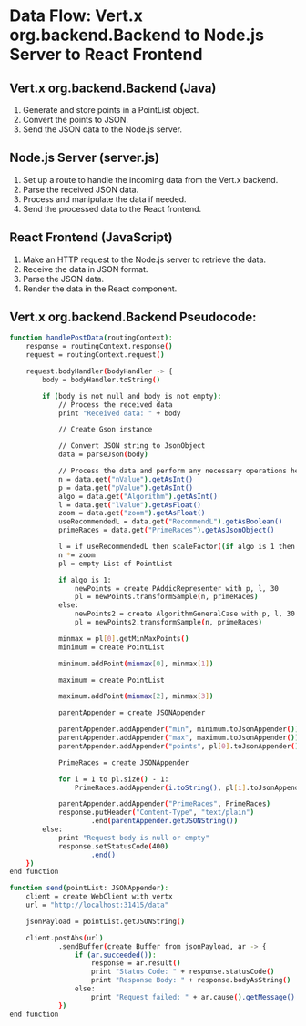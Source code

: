 # Data Flow: Vert.x org.backend.Backend to Node.js Server to React Frontend

## Vert.x org.backend.Backend (Java)

1. Generate and store points in a PointList object.
2. Convert the points to JSON.
3. Send the JSON data to the Node.js server.

## Node.js Server (server.js)

1. Set up a route to handle the incoming data from the Vert.x backend.
2. Parse the received JSON data.
3. Process and manipulate the data if needed.
4. Send the processed data to the React frontend.

## React Frontend (JavaScript)

1. Make an HTTP request to the Node.js server to retrieve the data.
2. Receive the data in JSON format.
3. Parse the JSON data.
4. Render the data in the React component.

## Vert.x org.backend.Backend Pseudocode:
```bash
function handlePostData(routingContext):
    response = routingContext.response()
    request = routingContext.request()

    request.bodyHandler(bodyHandler -> {
        body = bodyHandler.toString()

        if (body is not null and body is not empty):
            // Process the received data
            print "Received data: " + body

            // Create Gson instance

            // Convert JSON string to JsonObject
            data = parseJson(body)

            // Process the data and perform any necessary operations here
            n = data.get("nValue").getAsInt()
            p = data.get("pValue").getAsInt()
            algo = data.get("Algorithm").getAsInt()
            l = data.get("lValue").getAsFloat()
            zoom = data.get("zoom").getAsFloat()
            useRecommendedL = data.get("RecommendL").getAsBoolean()
            primeRaces = data.get("PrimeRaces").getAsJsonObject()

            l = if useRecommendedL then scaleFactor((if algo is 1 then p else p - 1)) else l
            n *= zoom
            pl = empty List of PointList

            if algo is 1:
                newPoints = create PAddicRepresenter with p, l, 30
                pl = newPoints.transformSample(n, primeRaces)
            else:
                newPoints2 = create AlgorithmGeneralCase with p, l, 30
                pl = newPoints2.transformSample(n, primeRaces)

            minmax = pl[0].getMinMaxPoints()
            minimum = create PointList

            minimum.addPoint(minmax[0], minmax[1])

            maximum = create PointList

            maximum.addPoint(minmax[2], minmax[3])

            parentAppender = create JSONAppender

            parentAppender.addAppender("min", minimum.toJsonAppender())
            parentAppender.addAppender("max", maximum.toJsonAppender())
            parentAppender.addAppender("points", pl[0].toJsonAppender())

            PrimeRaces = create JSONAppender

            for i = 1 to pl.size() - 1:
                PrimeRaces.addAppender(i.toString(), pl[i].toJsonAppender())

            parentAppender.addAppender("PrimeRaces", PrimeRaces)
            response.putHeader("Content-Type", "text/plain")
                    .end(parentAppender.getJSONString())
        else:
            print "Request body is null or empty"
            response.setStatusCode(400)
                    .end()
    })
end function

function send(pointList: JSONAppender):
    client = create WebClient with vertx
    url = "http://localhost:31415/data"

    jsonPayload = pointList.getJSONString()

    client.postAbs(url)
            .sendBuffer(create Buffer from jsonPayload, ar -> {
                if (ar.succeeded()):
                    response = ar.result()
                    print "Status Code: " + response.statusCode()
                    print "Response Body: " + response.bodyAsString()
                else:
                    print "Request failed: " + ar.cause().getMessage()
            })
end function
```
